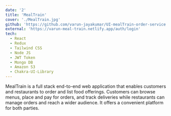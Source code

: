 ```yaml
---
date: '2'
title: 'MealTrain'
cover: './MealTrain.jpg'
github: 'https://github.com/varun-jayakumar/UI-mealTrain-order-service'
external: 'https://varun-meal-train.netlify.app/auth/login'
tech:
  - React
  - Redux
  - Tailwind CSS
  - Node JS
  - JWT Token
  - Mongo DB
  - Amazon S3
  - Chakra-UI-Library
---
```


MealTrain is a full stack end-to-end web application that enables customers and restaurants to order and list food offerings. Customers can browse menus, place and pay for orders, and track deliveries while restaurants can manage orders and reach a wider audience. It offers a convenient platform for both parties.

 <!-- Available on [Visual Studio Marketplace](https://marketplace.visualstudio.com/items?itemName=brittanychiang.halcyon-vscode), [Package Control](https://packagecontrol.io/packages/Halcyon%20Theme), [Atom Package Manager](https://atom.io/themes/halcyon-syntax), and [npm](https://www.npmjs.com/package/hyper-halcyon-theme). -->
